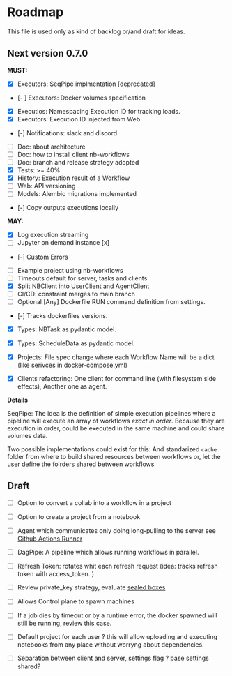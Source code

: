 # Roadmap

This file is used only as kind of backlog or/and draft for ideas. 

## Next version 0.7.0

**MUST:**

- [x] Executors: SeqPipe implmentation [deprecated]
- [- ] Executors: Docker volumes specification
- [x] Executios: Namespacing Execution ID for tracking loads. 
- [x] Executors: Execution ID injected from Web 
- [-] Notifications: slack and discord
- [ ] Doc: about architecture
- [ ] Doc: how to install client nb-workflows
- [ ] Doc: branch and release strategy adopted
- [x] Tests: >= 40%
- [x] History: Execution result of a Workflow
- [ ] Web: API versioning
- [ ] Models: Alembic migrations implemented
- [-] Copy outputs executions locally

**MAY:**

- [x] Log execution streaming
- [ ] Jupyter on demand instance [x]
- [-] Custom Errors
- [ ] Example project using nb-workflows
- [ ] Timeouts default for server, tasks and clients
- [x] Split NBClient into UserClient and AgentClient
- [ ] CI/CD: constraint merges to main branch
- [ ] Optional [Any] Dockerfile RUN command definition from settings.
- [-] Tracks dockerfiles versions.
- [x] Types: NBTask as pydantic model.
- [x] Types: ScheduleData as pydantic model.
- [x] Projects: File spec change where each Workflow Name will be a dict (like serivces in docker-compose.yml)
- [x] Clients refactoring: One client for command line (with filesystem side effects), Another one as agent. 
 

**Details**

SeqPipe: The idea is the definition of simple execution pipelines where a pipeline will execute an array of workflows *exact in order*. 
Because they are execution in order, could be executed in the same machine and could share volumes data. 

Two possible implementations could exist for this:
And standarized `cache` folder from where to build shared resources between workflows or,
let the user define the folrders shared between workflows


## Draft

- [ ] Option to convert a collab into a workflow in a project 
- [ ] Option to create a project from a notebook
- [ ] Agent which communicates only doing long-pulling to the server see [Github Actions Runner](https://github.com/actions/runner) 
- [ ] DagPipe: A pipeline which allows running workflows in parallel.
- [ ] Refresh Token: rotates whit each refresh request (idea: tracks refresh token with access_token..)
- [ ] Review private_key strategy, evaluate [sealed boxes](https://libsodium.gitbook.io/doc/public-key_cryptography/sealed_boxes) 
- [ ] Allows Control plane to spawn machines
- [ ] If a job dies by timeout or by a runtime error, the docker spawned will still be running, review this case. 
- [ ] Default project for each user ? this will allow uploading and executing notebooks from any place without worryng about dependencies. 
- [ ] Separation between client and server, settings flag ? base settings shared? 
 

